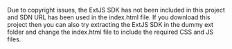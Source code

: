 Due to copyright issues, the ExtJS SDK has not been included in this project and SDN URL has been used in the index.html file. If you download this project then you can also try extracting the ExtJS SDK in the dummy ext folder and change the index.html file to include the required CSS and JS files.
